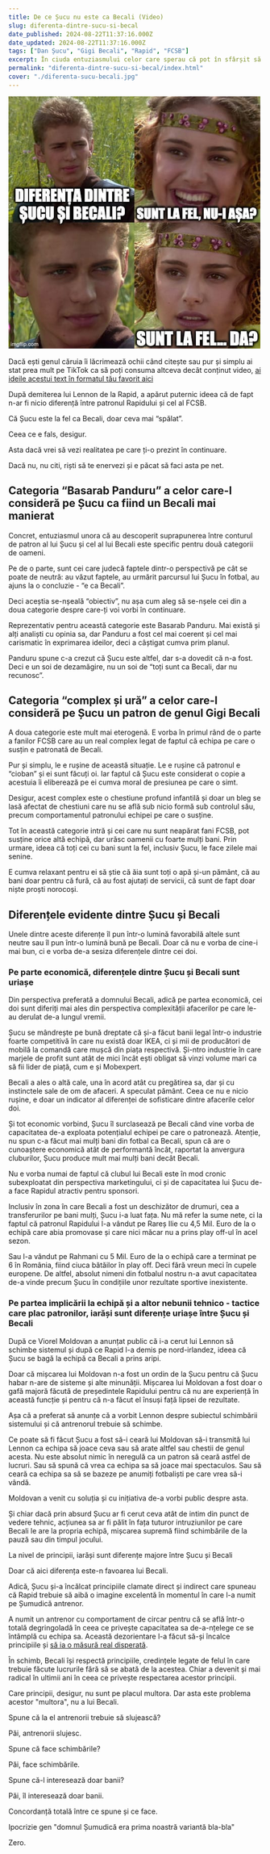 ```yaml
---
title: De ce Șucu nu este ca Becali (Video)
slug: diferenta-dintre-sucu-si-becal
date_published: 2024-08-22T11:37:16.000Z
date_updated: 2024-08-22T11:37:16.000Z
tags: ["Dan Șucu", "Gigi Becali", "Rapid", "FCSB"]
excerpt: În ciuda entuziasmului celor care sperau că pot în sfârșit să pună semnul egal între patronul Rapidului și cel al FCSB, am o veste proastă... Nu, nu sunt la fel. Îți exlplic mai jos de ce.
permalink: "diferenta-dintre-sucu-si-becal/index.html"
cover: "./diferenta-sucu-becali.jpg"
---
```


![Memă inspirată din Star Wars care arată nedumirere fanilor FCSB când află că Șucu nu e ca Becali](./diferenta-sucu-becali.jpg)


Dacă ești genul căruia îi lăcrimează ochii când citește sau pur și simplu ai stat prea mult pe TikTok ca să poți consuma altceva decât conținut video, [ai ideile acestui text în formatul tău favorit aici](https://www.youtube.com/watch?v=sFPfCPSgzfk)


După demiterea lui Lennon de la Rapid, a apărut puternic ideea că de fapt n-ar fi nicio diferență între patronul Rapidului și cel al FCSB.

Că Șucu este la fel ca Becali, doar ceva mai “spălat”.

Ceea ce e fals, desigur.

Asta dacă vrei să vezi realitatea pe care ți-o prezint în continuare.

Dacă nu, nu citi, riști să te enervezi și e păcat să faci asta pe net.

## Categoria “Basarab Panduru” a celor care-l consideră pe Șucu ca fiind un Becali mai manierat

Concret, entuziasmul unora că au descoperit suprapunerea între conturul de patron al lui Șucu și cel al lui Becali este specific pentru două categorii de oameni.

Pe de o parte, sunt cei care judecă faptele dintr-o perspectivă pe cât se poate de neutră: au văzut faptele, au urmărit parcursul lui Șucu în fotbal, au ajuns la o concluzie - “e ca Becali”.

Deci aceștia se-nșeală “obiectiv”, nu așa cum aleg să se-nșele cei din a doua categorie despre care-ți voi vorbi în continuare.

Reprezentativ pentru această categorie este Basarab Panduru. Mai există și alți analiști cu opinia sa, dar Panduru a fost cel mai coerent și cel mai carismatic în exprimarea ideilor, deci a câștigat cumva prim planul.

Panduru spune c-a crezut că Șucu este altfel, dar s-a dovedit că n-a fost. Deci e un soi de dezamăgire, nu un soi de “toți sunt ca Becali, dar nu recunosc”.

## Categoria “complex și ură” a celor care-l consideră pe Șucu un patron de genul Gigi Becali

A doua categorie este mult mai eterogenă. E vorba în primul rând de o parte a fanilor FCSB care au un real complex legat de faptul că echipa pe care o susțin e patronată de Becali.

Pur și simplu, le e rușine de această situație. Le e rușine că patronul e “cioban” și ei sunt făcuți oi. Iar faptul că Șucu este considerat o copie a acestuia îi eliberează pe ei cumva moral de presiunea pe care o simt.

Desigur, acest complex este o chestiune profund infantilă și doar un bleg se lasă afectat de chestiuni care nu se află sub nicio formă sub controlul său, precum comportamentul patronului echipei pe care o susține.

Tot în această categorie intră și cei care nu sunt neapărat fani FCSB, pot susține orice altă echipă, dar urăsc oamenii cu foarte mulți bani. Prin urmare, ideea că toți cei cu bani sunt la fel, inclusiv Șucu, le face zilele mai senine.

E cumva relaxant pentru ei să știe că ăia sunt toți o apă și-un pământ, că au bani doar pentru că fură, că au fost ajutați de servicii, că sunt de fapt doar niște proști norocoși.

## Diferențele evidente dintre Șucu și Becali

Unele dintre aceste diferențe îl pun într-o lumină favorabilă altele sunt neutre sau îl pun într-o lumină bună pe Becali. Doar că nu e vorba de cine-i mai bun, ci e vorba de-a sesiza diferențele dintre cei doi.

### Pe parte economică, diferențele dintre Șucu și Becali sunt uriașe

Din perspectiva preferată a domnului Becali, adică pe partea economică, cei doi sunt diferiți mai ales din perspectiva complexității afacerilor pe care le-au derulat de-a lungul vremii.

Șucu se mândrește pe bună dreptate că și-a făcut banii legal într-o industrie foarte competitivă în care nu există doar IKEA, ci și mii de producători de mobilă la comandă care mușcă din piața respectivă. Și-ntro industrie în care marjele de profit sunt atât de mici încât ești obligat să vinzi volume mari ca să fii lider de piață, cum e și Mobexpert. 

Becali a ales o altă cale, una în acord atât cu pregătirea sa, dar și cu instinctele sale de om de afaceri. A speculat pământ. Ceea ce nu e nicio rușine, e doar un indicator al diferenței de sofisticare dintre afacerile celor doi.

Și tot economic vorbind, Șucu îl surclasează pe Becali când vine vorba de capacitatea de-a exploata potențialul echipei pe care o patronează. Atenție, nu spun c-a făcut mai mulți bani din fotbal ca Becali, spun că are o cunoaștere economică atât de performantă încât, raportat la anvergura cluburilor, Șucu produce mult mai mulți bani decât Becali.

Nu e vorba numai de faptul că clubul lui Becali este în mod cronic subexploatat din perspectiva marketingului, ci și de capacitatea lui Șucu de-a face Rapidul atractiv pentru sponsori.

Inclusiv în zona în care Becali a fost un deschizător de drumuri, cea a transferurilor pe bani mulți, Șucu i-a luat fața. Nu mă refer la sume nete, ci la faptul că patronul Rapidului l-a vândut pe Rareș Ilie cu 4,5 Mil. Euro  de la o echipă care abia promovase și care nici măcar nu a prins play off-ul în acel sezon.

Sau l-a vândut pe Rahmani cu 5 Mil. Euro de la o echipă care a terminat pe 6 în România, fiind ciuca bătăilor în play off. Deci fără vreun meci în cupele europene. De altfel, absolut nimeni din fotbalul nostru n-a avut capacitatea de-a vinde precum Șucu în condițiile unor rezultate sportive inexistente. 

### Pe partea implicării la echipă și a altor nebunii tehnico - tactice care plac patronilor, iarăși sunt diferențe uriașe între Șucu și Becali

După ce Viorel Moldovan a anunțat public că i-a cerut lui Lennon să schimbe sistemul și după ce Rapid l-a demis pe nord-irlandez, ideea că Șucu se bagă la echipă ca Becali a prins aripi.

Doar că mișcarea lui Moldovan n-a fost un ordin de la Șucu pentru că Șucu habar n-are de sisteme și alte minunății. Mișcarea lui Moldovan a fost doar o gafă majoră făcută de președintele Rapidului pentru că nu are experiență în această funcție și pentru că n-a făcut el însuși față lipsei de rezultate.

Așa că a preferat să anunțe că a vorbit Lennon despre subiectul schimbării sistemului și că antrenorul trebuie să schimbe. 

Ce poate să fi făcut Șucu a fost să-i ceară lui Moldovan să-i transmită lui Lennon ca echipa să joace ceva sau să arate altfel sau chestii de genul acesta. Nu este absolut nimic în neregulă ca un patron să ceară astfel de lucruri. Sau să spună că vrea ca echipa sa să joace mai spectaculos. Sau să ceară ca echipa sa să se bazeze pe anumiți fotbaliști pe care vrea să-i vândă.

Moldovan a venit cu soluția și cu inițiativa de-a vorbi public despre asta. 

Și chiar dacă prin absurd Șucu ar fi cerut ceva atât de intim din punct de vedere tehnic, acțiunea sa ar fi pălit în fața tuturor intruziunilor pe care Becali le are la propria echipă, mișcarea supremă fiind schimbările de la pauză sau din timpul jocului. 

La nivel de principii, iarăși sunt diferențe majore între Șucu și Becali

Doar că aici diferența este-n favoarea lui Becali.

Adică, Șucu și-a încălcat principiile clamate direct și indirect care spuneau că Rapid trebuie să aibă o imagine excelentă în momentul în care l-a numit pe Șumudică antrenor.

A numit un antrenor cu comportament de circar pentru că se află într-o totală degringoladă în ceea ce privește capacitatea sa de-a-nțelege ce se întâmplă cu echipa sa. Această dezorientare l-a făcut să-și încalce principiile și [să ia o măsură real disperată](https://www.cameravar.ro/plecare-lennon-venire-sumudica/).

În schimb, Becali își respectă principiile, credințele legate de felul în care trebuie făcute lucrurile fără să se abată de la acestea. Chiar a devenit și mai radical în ultimii ani în ceea ce privește respectarea acestor principii.

Care principii, desigur, nu sunt pe placul multora. Dar asta este problema acestor "multora", nu a lui Becali.

Spune că la el antrenorii trebuie să slujească?

Păi, antrenorii slujesc.

Spune că face schimbările?

Păi, face schimbările.

Spune că-l interesează doar banii?

Păi, îl interesează doar banii.

Concordanță totală între ce spune și ce face. 

Ipocrizie gen "domnul Șumudică era prima noastră variantă bla-bla"

Zero. 
